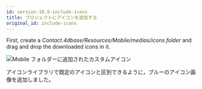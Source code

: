 ```yaml
---
id: version-18.0-include-icons
title: プロジェクトにアイコンを追加する
original_id: include-icons
---
```


First, create a *Contact.4dbase/Resources/Mobile/medias/icons folder* and drag and drop the downloaded icons in it.

![Mobile フォルダーに追加されたカスタムアイコン](assets/en/custom-icons/mobile-folder-custom-icons.png)

アイコンライブラリで既定のアイコンと区別できるように，ブルーのアイコン画像を追加しました。